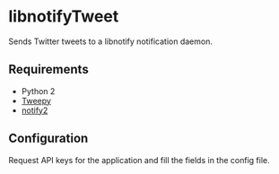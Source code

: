 # libnotifyTweet

Sends Twitter tweets to a libnotify notification daemon.

## Requirements

- Python 2
- [Tweepy](https://github.com/tweepy/tweepy)
- [notify2](https://pypi.python.org/pypi/notify2)

## Configuration

Request API keys for the application and fill the fields in the config file.
